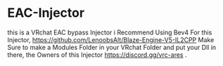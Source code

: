 # EAC-Injector
this is a VRchat EAC bypass Injector
i Recommend Using Bev4 For this Injector,
https://github.com/LenoobsAlt/Blaze-Engine-V5-IL2CPP
Make Sure to make a Modules Folder in your VRchat Folder and put your Dll in there, 
the Owners of this Injector https://discord.gg/vrc-ares .
